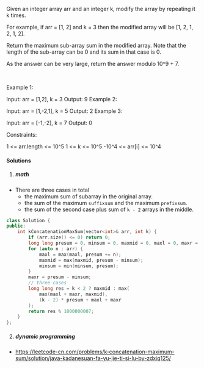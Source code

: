 Given an integer array arr and an integer k, modify the array by repeating it k times.

For example, if arr = [1, 2] and k = 3 then the modified array will be [1, 2, 1, 2, 1, 2].

Return the maximum sub-array sum in the modified array. Note that the length of the sub-array can be 0 and its sum in that case is 0.

As the answer can be very large, return the answer modulo 10^9 + 7.

 

Example 1:

Input: arr = [1,2], k = 3
Output: 9
Example 2:

Input: arr = [1,-2,1], k = 5
Output: 2
Example 3:

Input: arr = [-1,-2], k = 7
Output: 0
 

Constraints:

1 <= arr.length <= 10^5
1 <= k <= 10^5
-10^4 <= arr[i] <= 10^4


#### Solutions

1. ##### math

- There are three cases in total
    - the maximum sum of subarray in the original array.
    - the sum of the maximum `suffixsum` and the maximum `prefixsum`.
    - the sum of the second case plus sum of `k - 2` arrays in the middle.

```c++
class Solution {
public:
    int kConcatenationMaxSum(vector<int>& arr, int k) {
        if (arr.size() <= 0) return 0;
        long long presum = 0, minsum = 0, maxmid = 0, maxl = 0, maxr = 0;
        for (auto n : arr) {
            maxl = max(maxl, presum += n);
            maxmid = max(maxmid, presum - minsum);
            minsum = min(minsum, presum);
        }
        maxr = presum - minsum;
        // three cases
        long long res = k < 2 ? maxmid : max(
            max(maxl + maxr, maxmid), 
            (k - 2) * presum + maxl + maxr
        );
        return res % 1000000007;
    }
};
```

2. ##### dynamic programming

- https://leetcode-cn.com/problems/k-concatenation-maximum-sum/solution/java-kadanesuan-fa-yu-jie-ti-si-lu-by-zdxiq125/
